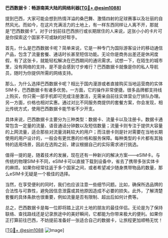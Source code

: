 **巴西数据卡：畅游南美大陆的网络利器[[TG💪+ @esim1088](https://t.me/s/esim1088)]**

提到巴西，大家可能会想到热情洋溢的桑巴舞、激情四射的足球赛事以及壮丽的自然风光。而如今，在这片充满活力的土地上，有一样东西同样让人离不开，那就是“巴西数据卡”。对于计划前往巴西旅行或长期居住的人来说，这张小小的卡片可是你探索这个国家不可或缺的好帮手。

首先，什么是巴西数据卡呢？简单来说，它是一种专门为国际游客设计的移动通信产品，包含了流量套餐、通话时长甚至短信功能。无论你是商务出差还是休闲度假，有了这张卡，就能轻松解决在巴西期间的通讯需求。试想一下，在陌生的城市里，没有网络的支持，是不是会感到寸步难行？巴西数据卡就像是你的私人导航员，随时为你提供所需的网络支持。

那么，为什么选择巴西数据卡呢？相比于国内漫游或者直接购买当地运营商的实体SIM卡，巴西数据卡有诸多优势。一方面，它的操作非常便捷。很多品牌都支持线上购买，你只需一部手机即可完成注册激活，无需亲自前往实体营业厅排队办理。另一方面，价格也相对实惠。通过对比不同服务商提供的套餐方案，你会发现，相比传统方式，使用巴西数据卡能节省不少开支。

具体来说，巴西数据卡主要分为三种类型：数据卡、流量卡以及注册卡。数据卡通常包含一定量的流量、语音通话分钟数以及短信数量；流量卡则专注于提供大容量的上网流量，适合那些对流量消耗较大的用户；而注册卡则是针对需要在当地长期使用的用户设计的，一般会有更优惠的价格和服务保障。每种类型的卡片都有其独特的适用场景，因此在选购之前，建议根据自己的实际需求进行挑选。

值得一提的是，随着技术的发展，现在还有一种新兴的解决方案——eSIM卡。与传统的物理SIM卡不同，eSIM卡可以直接下载到设备中，省去了携带多张实体卡的麻烦。如果你经常往返于多个国家之间，或者希望减少随身携带物品的数量，那么eSIM卡无疑是一个极佳的选择。

当然，在享受便利的同时，我们也应该注意一些细节问题。比如，确保所选品牌的合法性与可靠性，避免因信息泄露或其他原因造成不必要的损失。此外，了解清楚套餐的具体条款也很重要，例如流量是否有限制、超出后如何计费等。

总之，巴西数据卡是每一位即将踏上这片土地的朋友的最佳伴侣。无论是为了保持联络、查找路线还是记录旅途中的美好瞬间，它都能为你带来极大的便利。如果你正打算前往巴西，不妨提前准备好一张适合自己的数据卡，让旅程更加顺畅无忧！

[[TG💪+ @esim1088](https://t.me/s/esim1088) ![Image](https://i.postimg.cc/4NQfJmqS/Snipaste-2025-05-13-00-14-12.png)]
